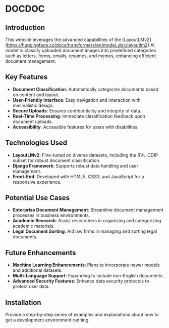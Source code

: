 # DOCDOC

## Introduction
This website leverages the advanced capabilities of the [LayoutLMv2] (https://huggingface.co/docs/transformers/en/model_doc/layoutlm2) AI model to classify uploaded document images into predefined categories such as letters, forms, emails, resumes, and memos, enhancing efficient document management.

## Key Features
- **Document Classification**: Automatically categorize documents based on content and layout.
- **User-Friendly Interface**: Easy navigation and interaction with minimalistic design.
- **Secure Uploads**: Ensures confidentiality and integrity of data.
- **Real-Time Processing**: Immediate classification feedback upon document uploads.
- **Accessibility**: Accessible features for users with disabilities.

## Technologies Used
- **LayoutLMv2**: Fine-tuned on diverse datasets, including the RVL-CDIP subset for robust document classification.
- **Django Framework**: Supports robust data handling and user management.
- **Front-End**: Developed with HTML5, CSS3, and JavaScript for a responsive experience.

## Potential Use Cases
- **Enterprise Document Management**: Streamline document management processes in business environments.
- **Academic Research**: Assist researchers in organizing and categorizing academic materials.
- **Legal Document Sorting**: Aid law firms in managing and sorting legal documents.

## Future Enhancements
- **Machine Learning Enhancements**: Plans to incorporate newer models and additional datasets.
- **Multi-Language Support**: Expanding to include non-English documents.
- **Advanced Security Features**: Enhance data security protocols to protect user data.

## Installation
Provide a step-by-step series of examples and explanations about how to get a development environment running.

